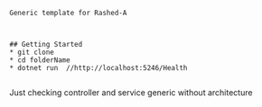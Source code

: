 ```
Generic template for Rashed-A
```

```


## Getting Started
* git clone 
* cd folderName
* dotnet run  //http://localhost:5246/Health


```
Just checking controller and service generic without architecture
```
